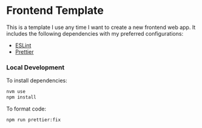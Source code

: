 # Frontend Template

This is a template I use any time I want to create a new frontend web app. It includes the following dependencies with my preferred configurations:

- [ESLint](https://eslint.org/)
- [Prettier](https://prettier.io/)

### Local Development

To install dependencies:

```bash
nvm use
npm install
```

To format code:

```bash
npm run prettier:fix
```
